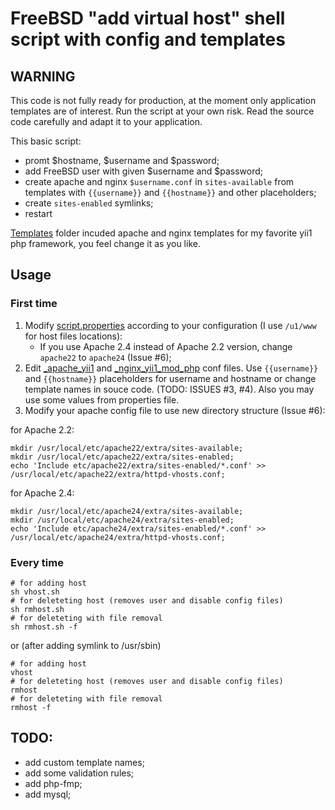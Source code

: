 # FreeBSD "add virtual host" shell script with config and templates

## WARNING ##
This code is not fully ready for production, at the moment only application templates are of interest. Run the script at your own risk. Read the source code carefully and adapt it to your application.

This basic script:
- promt $hostname, $username and $password;
- add FreeBSD user with given $username and $password;
- create apache and nginx `$username.conf` in `sites-available` from templates with `{{username}}` and `{{hostname}}` and other placeholders;
- create `sites-enabled` symlinks;
- restart

[Templates](templates) folder incuded apache and nginx templates for my favorite yii1 php framework, you feel change it as you like.

## Usage 

### First time
1. Modify [script.properties](script.properties) according to your configuration (I use `/u1/www` for host files locations):
    - If you use Apache 2.4 instead of Apache 2.2 version, change `apache22` to `apache24` (Issue #6);
1. Edit [_apache_yii1](templates/_apache_yii1.conf)  and [_nginx_yii1_mod_php](templates/_nginx_yii1_mod_php.conf) conf files. Use `{{username}}` and `{{hostname}}` placeholders for username and hostname or change template names in souce code. (TODO: ISSUES #3, #4). Also you may use some values from properties file.
1. Modify your apache config file to use new directory structure (Issue #6):

for Apache 2.2:
```shell
mkdir /usr/local/etc/apache22/extra/sites-available;
mkdir /usr/local/etc/apache22/extra/sites-enabled;
echo 'Include etc/apache22/extra/sites-enabled/*.conf' >> /usr/local/etc/apache22/extra/httpd-vhosts.conf;
```
for Apache 2.4:
```shell
mkdir /usr/local/etc/apache24/extra/sites-available;
mkdir /usr/local/etc/apache24/extra/sites-enabled;
echo 'Include etc/apache24/extra/sites-enabled/*.conf' >> /usr/local/etc/apache24/extra/httpd-vhosts.conf;
```

### Every time
```shell
# for adding host
sh vhost.sh
# for deleteting host (removes user and disable config files)
sh rmhost.sh
# for deleteting with file removal
sh rmhost.sh -f
```
or (after adding symlink to /usr/sbin)
```shell
# for adding host
vhost
# for deleteting host (removes user and disable config files)
rmhost
# for deleteting with file removal
rmhost -f
```

## TODO:
- add custom template names;
- add some validation rules;
- add php-fmp;
- add mysql;